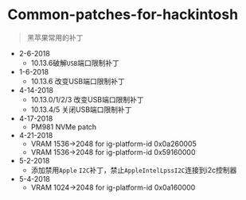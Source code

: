 # Common-patches-for-hackintosh
> 黑苹果常用的补丁

- 2-6-2018
  - 10.13.6破解`USB`端口限制补丁
- 1-6-2018
  - 10.13.6 改变USB端口限制补丁
- 4-14-2018
  - 10.13.0/1/2/3 改变USB端口限制补丁
  - 10.13.4/5 关闭USB端口限制补丁
- 4-17-2018
  - PM981 NVMe patch
- 4-21-2018
  - VRAM 1536->2048 for ig-platform-id 0x0a260005
  - VRAM 1536->2048 for ig-platform-id 0x59160000
- 5-2-2018
  - 添加禁用`Apple` `I2C`补丁，禁止`AppleIntelLpssI2C`连接到i2c控制器
- 5-4-2018
  - VRAM 1024->2048 for ig-platform-id 0x0a160000
  